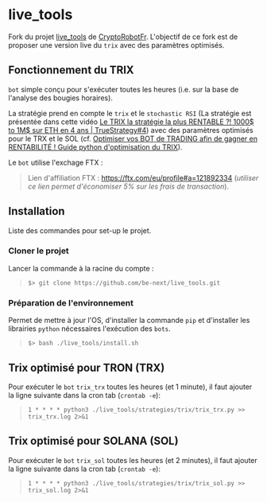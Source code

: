 # live_tools

Fork du projet [live_tools](https://github.com/CryptoRobotFr/live_tools) de [CryptoRobotFr](https://github.com/CryptoRobotFr).
L'objectif de ce fork est de proposer une version live du `trix` avec des paramètres optimisés.

## Fonctionnement du TRIX
`bot` simple conçu pour s'exécuter toutes les heures (i.e. sur la base de l'analyse des bougies horaires).

La stratégie prend en compte le `trix` et le `stochastic RSI` 
(La stratégie est présentée dans cette vidéo [Le TRIX la stratégie la plus RENTABLE ?! 1000$ to 1M$ sur ETH en 4 ans | TrueStrategy#4](https://youtu.be/uE04UROWkjs)) 
avec des paramètres optimisés pour le TRX et le SOL (cf. [Optimiser vos BOT de TRADING afin de gagner en RENTABILITÉ ! Guide python d'optimisation du TRIX](https://youtu.be/jm-UfVPqUQo)).

Le `bot` utilise l'exchage FTX :
> Lien d'affiliation FTX : https://ftx.com/eu/profile#a=121892334
> (*utiliser ce lien permet d'économiser 5% sur les frais de transaction*).


## Installation
Liste des commandes pour set-up le projet.

### Cloner le projet
Lancer la commande à la racine du compte :
> `$> git clone https://github.com/be-next/live_tools.git`

### Préparation de l'environnement
Permet de mettre à jour l'OS, d'installer la commande `pip` et d'installer les librairies `python` nécessaires l'exécution des `bots`.
> `$> bash ./live_tools/install.sh`

## Trix optimisé pour TRON (TRX)
Pour exécuter le `bot` `trix_trx` toutes les heures (et 1 minute), il faut ajouter la ligne suivante dans la cron tab (`crontab -e`):
> `1 * * * * python3 ./live_tools/strategies/trix/trix_trx.py >> trix_trx.log 2>&1`

## Trix optimisé pour SOLANA (SOL)
Pour exécuter le `bot` `trix_sol` toutes les heures (et 2 minutes), il faut ajouter la ligne suivante dans la cron tab (`crontab -e`):
> `1 * * * * python3 ./live_tools/strategies/trix/trix_sol.py >> trix_sol.log 2>&1`
